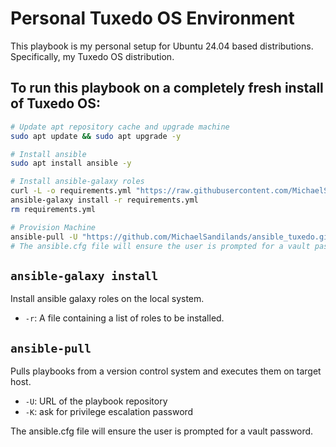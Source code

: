 # Personal Tuxedo OS Environment

This playbook is my personal setup for Ubuntu 24.04 based distributions. Specifically, my Tuxedo OS distribution.

##  To run this playbook on a completely fresh install of Tuxedo OS:

```bash
# Update apt repository cache and upgrade machine
sudo apt update && sudo apt upgrade -y

# Install ansible
sudo apt install ansible -y

# Install ansible-galaxy roles
curl -L -o requirements.yml "https://raw.githubusercontent.com/MichaelSandilands/ansible_tuxedo/refs/heads/main/requirements.yml"
ansible-galaxy install -r requirements.yml
rm requirements.yml

# Provision Machine
ansible-pull -U "https://github.com/MichaelSandilands/ansible_tuxedo.git" -K
# The ansible.cfg file will ensure the user is prompted for a vault password. 
```

## `ansible-galaxy install`

Install ansible galaxy roles on the local system.

- `-r`: A file containing a list of roles to be installed.

## `ansible-pull`

Pulls playbooks from a version control system and executes them on target host.

- `-U`: URL of the playbook repository
- `-K`: ask for privilege escalation password

The ansible.cfg file will ensure the user is prompted for a vault password. 
